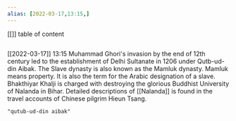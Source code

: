 ```yaml
---
alias: [2022-03-17,13:15,]
---
```

[[]]
table of content
```toc
```

[[2022-03-17]] 13:15
Muhammad Ghori's invasion by the end of 12th century led to the establishment of Delhi Sultanate in 1206 under Qutb-ud-din Aibak.
The Slave dynasty is also known as the Mamluk dynasty. Mamluk means property. It is also the term for the Arabic designation of a slave.
Bhakthiyar Khalji is charged with destroying the glorious Buddhist University of Nalanda in Bihar.
Detailed descriptions of [[Nalanda]] is found in the travel accounts of Chinese pilgrim Hieun Tsang.
```query
"qutub-ud-din aibak"
```